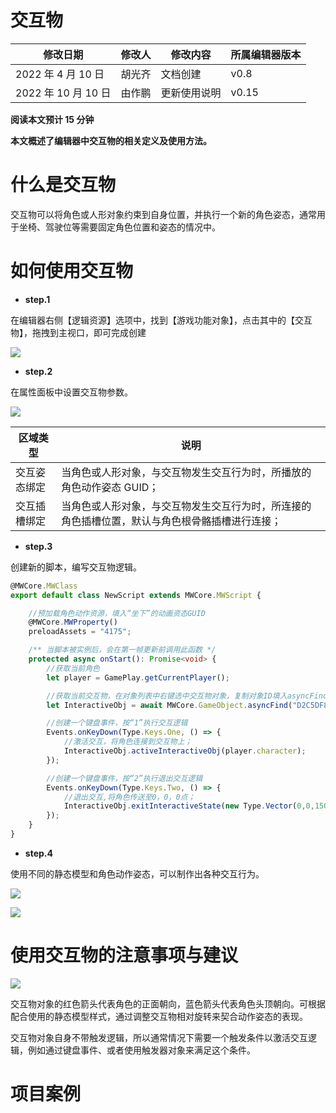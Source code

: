 # 交互物

| 修改日期            | 修改人 | 修改内容     | 所属编辑器版本 |
| ------------------- | ------ | ------------ | -------------- |
| 2022 年 4 月 10 日  | 胡光齐 | 文档创建     | v0.8           |
| 2022 年 10 月 10 日 | 由作鹏 | 更新使用说明 | v0.15          |

<strong>阅读本文预计 15 分钟</strong>

<strong>本文概述了编辑器中交互物的相关定义及使用方法。</strong>

# 什么是交互物

交互物可以将角色或人形对象约束到自身位置，并执行一个新的角色姿态，通常用于坐椅、驾驶位等需要固定角色位置和姿态的情况中。

# 如何使用交互物

- <strong>step.1</strong>

在编辑器右侧【逻辑资源】选项中，找到【游戏功能对象】，点击其中的【交互物】，拖拽到主视口，即可完成创建

![](static/boxcnxUwwu3JMjInvCM0osPkt2d.png)

- <strong>step.2</strong>

在属性面板中设置交互物参数。

![](static/boxcnF5gL6MmOuhdycRDR0kec6d.png)

| 区域类型     | 说明                                                                                           |
| ------------ | ---------------------------------------------------------------------------------------------- |
| 交互姿态绑定 | 当角色或人形对象，与交互物发生交互行为时，所播放的角色动作姿态 GUID；                          |
| 交互插槽绑定 | 当角色或人形对象，与交互物发生交互行为时，所连接的角色插槽位置，默认与角色根骨骼插槽进行连接； |

- <strong>step.3</strong>

创建新的脚本，编写交互物逻辑。

```ts
@MWCore.MWClass
export default class NewScript extends MWCore.MWScript {

    //预加载角色动作资源，填入“坐下”的动画资态GUID
    @MWCore.MWProperty()
    preloadAssets = "4175";

    /** 当脚本被实例后，会在第一帧更新前调用此函数 */
    protected async onStart(): Promise<void> {
        //获取当前角色
        let player = GamePlay.getCurrentPlayer();

        //获取当前交互物，在对象列表中右键选中交互物对象，复制对象ID填入asyncFind()；
        let InteractiveObj = await MWCore.GameObject.asyncFind("D2C5DF804896132600510A8607EA15AC") as GamePlay.InteractiveObj;

        //创建一个键盘事件，按“1”执行交互逻辑
        Events.onKeyDown(Type.Keys.One, () => {
            //激活交互，将角色连接到交互物上；
            InteractiveObj.activeInteractiveObj(player.character);
        });

        //创建一个键盘事件，按“2”执行退出交互逻辑
        Events.onKeyDown(Type.Keys.Two, () => {
            //退出交互,将角色传送至0，0，0点；
            InteractiveObj.exitInteractiveState(new Type.Vector(0,0,150));
        });
    }
}
```

- <strong>step.4</strong>

使用不同的静态模型和角色动作姿态，可以制作出各种交互行为。

![](static/boxcnGFBgyPLuSVXqY9ZrrcEz6f.png)

![](static/boxcncDmSsOU9IGvcwhr2Sz7FOc.png)

# 使用交互物的注意事项与建议

![](static/boxcnQ5rHwRglX4CQgCeuxOv2Nb.png)

交互物对象的红色箭头代表角色的正面朝向，蓝色箭头代表角色头顶朝向。可根据配合使用的静态模型样式，通过调整交互物相对旋转来契合动作姿态的表现。

交互物对象自身不带触发逻辑，所以通常情况下需要一个触发条件以激活交互逻辑，例如通过键盘事件、或者使用触发器对象来满足这个条件。

# 项目案例
